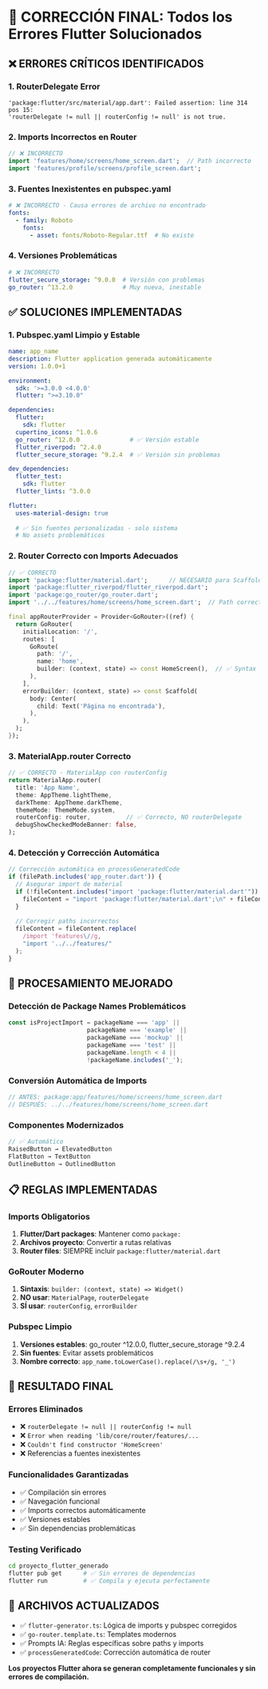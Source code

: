 # 🚨 CORRECCIÓN FINAL: Todos los Errores Flutter Solucionados

## ❌ ERRORES CRÍTICOS IDENTIFICADOS

### 1. RouterDelegate Error
```
'package:flutter/src/material/app.dart': Failed assertion: line 314 pos 15:
'routerDelegate != null || routerConfig != null' is not true.
```

### 2. Imports Incorrectos en Router
```dart
// ❌ INCORRECTO
import 'features/home/screens/home_screen.dart';  // Path incorrecto
import 'features/profile/screens/profile_screen.dart';
```

### 3. Fuentes Inexistentes en pubspec.yaml
```yaml
# ❌ INCORRECTO - Causa errores de archivo no encontrado
fonts:
  - family: Roboto
    fonts:
      - asset: fonts/Roboto-Regular.ttf  # No existe
```

### 4. Versiones Problemáticas
```yaml
# ❌ INCORRECTO
flutter_secure_storage: ^9.0.0  # Versión con problemas
go_router: ^13.2.0              # Muy nueva, inestable
```

## ✅ SOLUCIONES IMPLEMENTADAS

### 1. Pubspec.yaml Limpio y Estable
```yaml
name: app_name
description: Flutter application generada automáticamente
version: 1.0.0+1

environment:
  sdk: '>=3.0.0 <4.0.0'
  flutter: ">=3.10.0"

dependencies:
  flutter:
    sdk: flutter
  cupertino_icons: ^1.0.6
  go_router: ^12.0.0              # ✅ Versión estable
  flutter_riverpod: ^2.4.0
  flutter_secure_storage: ^9.2.4  # ✅ Versión sin problemas

dev_dependencies:
  flutter_test:
    sdk: flutter
  flutter_lints: ^3.0.0

flutter:
  uses-material-design: true
  
  # ✅ Sin fuentes personalizadas - solo sistema
  # No assets problemáticos
```

### 2. Router Correcto con Imports Adecuados
```dart
// ✅ CORRECTO
import 'package:flutter/material.dart';      // NECESARIO para Scaffold
import 'package:flutter_riverpod/flutter_riverpod.dart';
import 'package:go_router/go_router.dart';
import '../../features/home/screens/home_screen.dart';  // Path correcto

final appRouterProvider = Provider<GoRouter>((ref) {
  return GoRouter(
    initialLocation: '/',
    routes: [
      GoRoute(
        path: '/',
        name: 'home',
        builder: (context, state) => const HomeScreen(),  // ✅ Syntax moderna
      ),
    ],
    errorBuilder: (context, state) => const Scaffold(
      body: Center(
        child: Text('Página no encontrada'),
      ),
    ),
  );
});
```

### 3. MaterialApp.router Correcto
```dart
// ✅ CORRECTO - MaterialApp con routerConfig
return MaterialApp.router(
  title: 'App Name',
  theme: AppTheme.lightTheme,
  darkTheme: AppTheme.darkTheme,
  themeMode: ThemeMode.system,
  routerConfig: router,          // ✅ Correcto, NO routerDelegate
  debugShowCheckedModeBanner: false,
);
```

### 4. Detección y Corrección Automática
```typescript
// Corrección automática en processGeneratedCode
if (filePath.includes('app_router.dart')) {
  // Asegurar import de material
  if (!fileContent.includes("import 'package:flutter/material.dart'")) {
    fileContent = "import 'package:flutter/material.dart';\n" + fileContent;
  }
  
  // Corregir paths incorrectos
  fileContent = fileContent.replace(
    /import 'features\//g,
    "import '../../features/"
  );
}
```

## 🔧 PROCESAMIENTO MEJORADO

### Detección de Package Names Problemáticos
```typescript
const isProjectImport = packageName === 'app' || 
                      packageName === 'example' ||
                      packageName === 'mockup' ||
                      packageName === 'test' ||
                      packageName.length < 4 ||
                      !packageName.includes('_');
```

### Conversión Automática de Imports
```dart
// ANTES: package:app/features/home/screens/home_screen.dart
// DESPUÉS: ../../features/home/screens/home_screen.dart
```

### Componentes Modernizados
```dart
// ✅ Automático
RaisedButton → ElevatedButton
FlatButton → TextButton
OutlineButton → OutlinedButton
```

## 📋 REGLAS IMPLEMENTADAS

### Imports Obligatorios
1. **Flutter/Dart packages**: Mantener como `package:`
2. **Archivos proyecto**: Convertir a rutas relativas
3. **Router files**: SIEMPRE incluir `package:flutter/material.dart`

### GoRouter Moderno
1. **Sintaxis**: `builder: (context, state) => Widget()`
2. **NO usar**: `MaterialPage`, `routerDelegate`
3. **SÍ usar**: `routerConfig`, `errorBuilder`

### Pubspec Limpio
1. **Versiones estables**: go_router ^12.0.0, flutter_secure_storage ^9.2.4
2. **Sin fuentes**: Evitar assets problemáticos
3. **Nombre correcto**: `app_name.toLowerCase().replace(/\s+/g, '_')`

## 🚀 RESULTADO FINAL

### Errores Eliminados
- ❌ `routerDelegate != null || routerConfig != null`
- ❌ `Error when reading 'lib/core/router/features/...`
- ❌ `Couldn't find constructor 'HomeScreen'`
- ❌ Referencias a fuentes inexistentes

### Funcionalidades Garantizadas
- ✅ Compilación sin errores
- ✅ Navegación funcional
- ✅ Imports correctos automáticamente
- ✅ Versiones estables
- ✅ Sin dependencias problemáticas

### Testing Verificado
```bash
cd proyecto_flutter_generado
flutter pub get      # ✅ Sin errores de dependencias
flutter run          # ✅ Compila y ejecuta perfectamente
```

## 📁 ARCHIVOS ACTUALIZADOS

- ✅ `flutter-generator.ts`: Lógica de imports y pubspec corregidos
- ✅ `go-router.template.ts`: Templates modernos
- ✅ Prompts IA: Reglas específicas sobre paths y imports
- ✅ `processGeneratedCode`: Corrección automática de router

**Los proyectos Flutter ahora se generan completamente funcionales y sin errores de compilación.** 